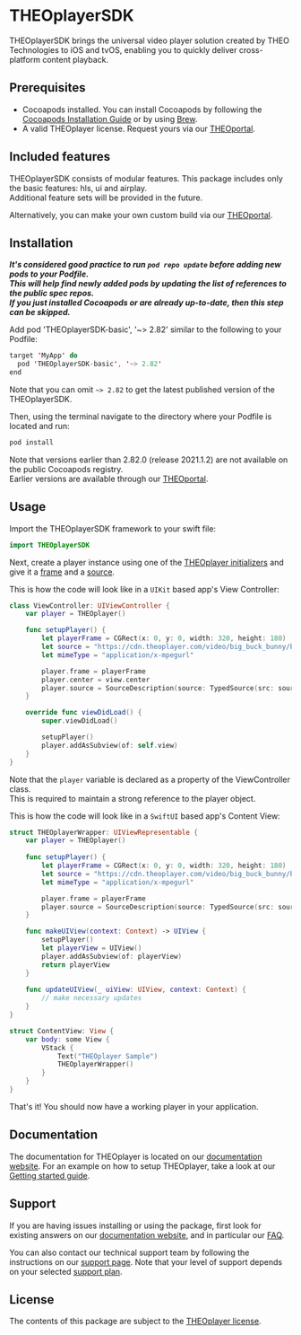 # THEOplayerSDK

THEOplayerSDK brings the universal video player solution created by THEO Technologies to iOS and tvOS, enabling you to quickly deliver cross-platform content playback.

## Prerequisites

-   Cocoapods installed. You can install Cocoapods by following the [Cocoapods Installation Guide](https://guides.cocoapods.org/using/getting-started.html#installation) or by using [Brew](https://formulae.brew.sh/formula/cocoapods).
-   A valid THEOplayer license. Request yours via our [THEOportal](https://portal.theoplayer.com).

## Included features

THEOplayerSDK consists of modular features. This package includes only the basic features: hls, ui and airplay.  
Additional feature sets will be provided in the future.

Alternatively, you can make your own custom build via our [THEOportal](https://portal.theoplayer.com).

## Installation

***It's considered good practice to run `pod repo update` before adding new pods to your Podfile.  
This will help find newly added pods by updating the list of references to the public spec repos.  
If you just installed Cocoapods or are already up-to-date, then this step can be skipped.***

Add pod 'THEOplayerSDK-basic', '~> 2.82' similar to the following to your Podfile:

```swift
target 'MyApp' do
  pod 'THEOplayerSDK-basic', '~> 2.82'
end
```

Note that you can omit `~> 2.82` to get the latest published version of the THEOplayerSDK.

Then, using the terminal navigate to the directory where your Podfile is located and run:

```bash
pod install
```

Note that versions earlier than 2.82.0 (release 2021.1.2) are not available on the public Cocoapods registry.  
Earlier versions are available through our [THEOportal](https://portal.theoplayer.com).

## Usage

Import the THEOplayerSDK framework to your swift file:

```swift
import THEOplayerSDK
```

Next, create a player instance using one of the [THEOplayer initializers](https://docs.theoplayer.com/api-reference/ios/Classes/THEOplayer.html) and give it a [frame](https://docs.theoplayer.com/api-reference/ios/Classes/THEOplayer.html#/s:13THEOplayerSDK0A0C5frameSo6CGRectVvp) and a [source](https://docs.theoplayer.com/api-reference/ios/Classes/SourceDescription.html).

This is how the code will look like in a `UIKit` based app's View Controller:

```swift
class ViewController: UIViewController {
    var player = THEOplayer()

    func setupPlayer() {
        let playerFrame = CGRect(x: 0, y: 0, width: 320, height: 180)
        let source = "https://cdn.theoplayer.com/video/big_buck_bunny/big_buck_bunny.m3u8"
        let mimeType = "application/x-mpegurl"

        player.frame = playerFrame
        player.center = view.center
        player.source = SourceDescription(source: TypedSource(src: source, type: mimeType))
    }

    override func viewDidLoad() {
        super.viewDidLoad()

        setupPlayer()
        player.addAsSubview(of: self.view)
    }
}
```

Note that the `player` variable is declared as a property of the ViewController class.  
This is required to maintain a strong reference to the player object.

This is how the code will look like in a `SwiftUI` based app's Content View:

```swift
struct THEOplayerWrapper: UIViewRepresentable {
    var player = THEOplayer()
    
    func setupPlayer() {
        let playerFrame = CGRect(x: 0, y: 0, width: 320, height: 180)
        let source = "https://cdn.theoplayer.com/video/big_buck_bunny/big_buck_bunny.m3u8"
        let mimeType = "application/x-mpegurl"

        player.frame = playerFrame
        player.source = SourceDescription(source: TypedSource(src: source, type: mimeType))
    }

    func makeUIView(context: Context) -> UIView {
        setupPlayer()
        let playerView = UIView()
        player.addAsSubview(of: playerView)
        return playerView
    }
    
    func updateUIView(_ uiView: UIView, context: Context) {
        // make necessary updates
    }
}

struct ContentView: View {
    var body: some View {
        VStack {
            Text("THEOplayer Sample")
            THEOplayerWrapper()
        }
    }
}
```

That's it! You should now have a working player in your application.

## Documentation

The documentation for THEOplayer is located on our [documentation website](https://docs.theoplayer.com).
For an example on how to setup THEOplayer, take a look at our [Getting started guide](https://docs.theoplayer.com/getting-started/01-sdks/03-ios/00-getting-started.md).

## Support

If you are having issues installing or using the package, first look for existing answers on our [documentation website](https://docs.theoplayer.com/),
and in particular our [FAQ](https://docs.theoplayer.com/faq/00-introduction.md).

You can also contact our technical support team by following the instructions on our [support page](https://docs.theoplayer.com/faq/00-introduction.md).
Note that your level of support depends on your selected [support plan](https://www.theoplayer.com/supportplans).

## License

The contents of this package are subject to the [THEOplayer license](https://www.theoplayer.com/terms).